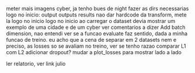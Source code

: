 meter mais imagens cyber, ja tenho bues de night
fazer as dirs necessarias logo no inicio: output outputs results
nao dar hardcode da transform, mete la logo no inicio
logo no inicio ao carregar o dataset devia mostrar um exemplo de uma cidade e de um cyber
ver comentarios a dizer Add batch dimension, nao entendi
ver se a funcao evaluate faz sentido, dada a minha funcao de treino. eu acho que a cena de separar em 2 datasets nem e preciso, as losses so se avaliam no treino, ver se tenho razao
comparar L1 com L2
adicionar dropout?
mudar a plot_losses para mostrar lado a lado

ler relatorio, ver link julio

